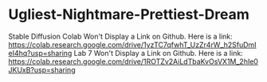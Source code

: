 # Ugliest-Nightmare-Prettiest-Dream
Stable Diffusion Colab Won't Display a Link on Github. Here is a link: https://colab.research.google.com/drive/1yzTC7qfwhT_UzZr4rW_h2SfuDmIeI4hq?usp=sharing
Lab 7 Won't Display a Link on Github. Here is a link: https://colab.research.google.com/drive/1ROTZv2AiLdTbaKvOsVX1M_2hIe0JKUxB?usp=sharing
